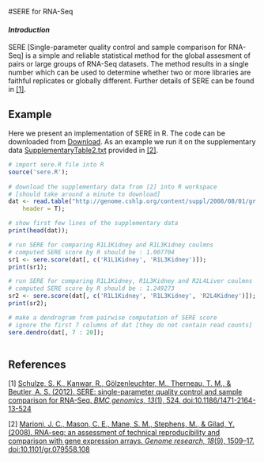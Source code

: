 #SERE for RNA-Seq
#### *Introduction*

SERE [Single-parameter quality control and sample comparison for RNA-Seq] is a simple and reliable statistical method for the global assesment of pairs or large groups of RNA-Seq datasets. The method results in a single number which can be used to determine whether two or more libraries are faithful replicates or globally different. Further details of SERE can be found in [[1]](#ref_1).

Example
-----
Here we present an implementation of SERE in R. The code can be downloaded from <a href="https://github.com/randomStat/SERE/archive/master.zip">Download</a>. As an example we run it on the supplementary data <a href="http://genome.cshlp.org/content/suppl/2008/08/01/gr.079558.108.DC1/SupplementaryTable2.txt">SupplementaryTable2.txt</a> provided in [[2]](#ref_2).

```r
# import sere.R file into R
source('sere.R');
    
# download the supplementary data from [2] into R workspace
# [should take around a minute to download]
dat <- read.table("http://genome.cshlp.org/content/suppl/2008/08/01/gr.079558.108.DC1/SupplementaryTable2.txt", 
    header = T);

# show first few lines of the supplementary data
print(head(dat));

# run SERE for comparing R1L1Kidney and R1L3Kidney coulmns
# computed SERE score by R should be : 1.007704 
sr1 <- sere.score(dat[, c('R1L1Kidney', 'R1L3Kidney')]);
print(sr1);

# run SERE for comparing R1L1Kidney, R1L3Kidney and R2L4Liver coulmns
# computed SERE score by R should be : 1.249273 
sr2 <- sere.score(dat[, c('R1L1Kidney', 'R1L3Kidney', 'R2L4Kidney')]);
print(sr2);

# make a dendrogram from pairwise computation of SERE score
# ignore the first 7 columns of dat [they do not contain read counts]
sere.dendro(dat[, 7 : 20]);
  
```

References
-----
[1] <a id="ref_1" href="http://www.biomedcentral.com/1471-2164/13/524"> Schulze, S. K., Kanwar, R., Gölzenleuchter, M., Therneau, T. M., & Beutler, A. S. (2012). SERE: single-parameter quality control and sample comparison for RNA-Seq. *BMC genomics, 13*(1), 524. doi:10.1186/1471-2164-13-524 </a>

[2] <a id="ref_2" href="http://genome.cshlp.org/content/18/9/1509.long"> Marioni, J. C., Mason, C. E., Mane, S. M., Stephens, M., & Gilad, Y. (2008). RNA-seq: an assessment of technical reproducibility and comparison with gene expression arrays. *Genome research, 18*(9), 1509–17. doi:10.1101/gr.079558.108 </a>





